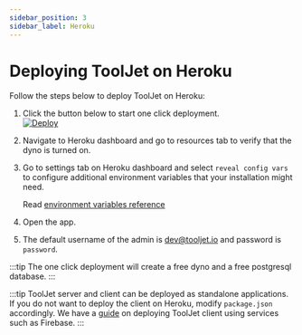 ```yaml
---
sidebar_position: 3
sidebar_label: Heroku
---
```


# Deploying ToolJet on Heroku

Follow the steps below to deploy ToolJet on Heroku:

1. Click the button below to start one click deployment.  
   [![Deploy](https://www.herokucdn.com/deploy/button.svg)](https://heroku.com/deploy?template=https://github.com/tooljet/tooljet/tree/main)

2. Navigate to Heroku dashboard and go to resources tab to verify that the dyno is turned on.
3. Go to settings tab on Heroku dashboard and select `reveal config vars` to configure additional environment variables that your installation might need.

   Read [environment variables reference](/docs/deployment/env-vars)

4. Open the app.
5. The default username of the admin is dev@tooljet.io and password is `password`.

:::tip
The one click deployment will create a free dyno and a free postgresql database.
:::

:::tip
ToolJet server and client can be deployed as standalone applications. If you do not want to deploy the client on Heroku, modify `package.json` accordingly. We have a [guide](/docs/deployment/client) on deploying ToolJet client using services such as Firebase.
:::

